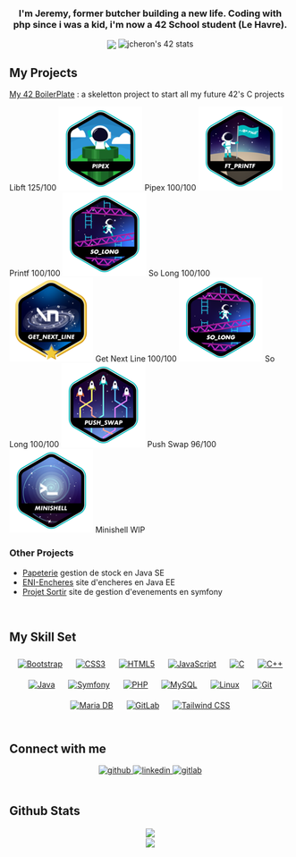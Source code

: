 ### <div align="center">I'm Jeremy, former butcher building a new life. Coding with php since i was a kid, i'm now a 42 School student (Le Havre).

</div>


<div align="center">
<img src="https://avatars.githubusercontent.com/u/129049665?v=4" align="center" height="" width="" />
<img src="https://badge.mediaplus.ma/colorfulwaves/jcheron?1337Badge=off&UM6P=off" alt="jcheron's 42 stats">
</div>


## My Projects

[My 42 BoilerPlate](https://github.com/JeremyCheron/42BoilerPlate) : a skeletton project to start all my future 42's C projects

<div align="center>
	<table>
	<thead>
		<tr>
			<h2>
				Completed 42 Projects
			</h2>
		</tr>
	</thead>
		<tr>
			<td>
				<img src="/assets/libftm.png">
			</td>
			<td>
				Libft 125/100
			</td>
			<td>
				<img src="/assets/pipexe.png">
			</td>
			<td>
				Pipex 100/100
			</td>
		</tr>
		<tr>
			<td>
				<img src="/assets/ft_printfe.png">
			</td>
			<td>
				Printf 100/100
			</td>
			<td>
				<img src="/assets/so_longe.png">
			</td>
			<td>
				So Long 100/100
			</td>
		</tr>
		<tr>
			<td>
				<img src="/assets/get_next_linem.png">
			</td>
			<td>
				Get Next Line 100/100
			</td>
			<td>
				<img src="/assets/so_longe.png">
			</td>
			<td>
				So Long 100/100
			</td>
		</tr>
		<tr>
			<td>
				<img src="/assets/push_swape.png">
			</td>
			<td>
				Push Swap 96/100
			</td>
			<td>
				<img src="/assets/minishelle.png">
			</td>
			<td>
				Minishell WIP
			</td>
		</tr>
</div>

### Other Projects
- [Papeterie](https://github.com/JeremyCheron/papeterie) gestion de stock en Java SE
- [ENI-Encheres](https://github.com/JeremyCheron/eni-encheres) site d'encheres en Java EE
- [Projet Sortir](https://github.com/JeremyCheron/projet-sortir)  site de gestion d'evenements en symfony


<br/>


## My Skill Set

<div align="center">
<a href="https://getbootstrap.com/docs/3.4/javascript/" target="_blank"><img style="margin: 10px" src="https://profilinator.rishav.dev/skills-assets/bootstrap-plain.svg" alt="Bootstrap" height="50" /></a>
<a href="https://www.w3schools.com/css/" target="_blank"><img style="margin: 10px" src="https://profilinator.rishav.dev/skills-assets/css3-original-wordmark.svg" alt="CSS3" height="50" /></a>
<a href="https://en.wikipedia.org/wiki/HTML5" target="_blank"><img style="margin: 10px" src="https://profilinator.rishav.dev/skills-assets/html5-original-wordmark.svg" alt="HTML5" height="50" /></a>
<a href="https://www.javascript.com/" target="_blank"><img style="margin: 10px" src="https://profilinator.rishav.dev/skills-assets/javascript-original.svg" alt="JavaScript" height="50" /></a>
<a href="https://www.cprogramming.com/" target="_blank"><img style="margin: 10px" src="https://profilinator.rishav.dev/skills-assets/c-original.svg" alt="C" height="50" /></a>
<a href="https://www.cplusplus.com/" target="_blank"><img style="margin: 10px" src="https://profilinator.rishav.dev/skills-assets/cplusplus-original.svg" alt="C++" height="50" /></a>
<a href="https://www.java.com/" target="_blank"><img style="margin: 10px" src="https://profilinator.rishav.dev/skills-assets/java-original-wordmark.svg" alt="Java" height="50" /></a>
<a href="https://symfony.com/" target="_blank"><img style="margin: 10px" src="https://profilinator.rishav.dev/skills-assets/symfony_black_03.svg" alt="Symfony" height="50" /></a>
<a href="https://www.php.net/" target="_blank"><img style="margin: 10px" src="https://profilinator.rishav.dev/skills-assets/php-original.svg" alt="PHP" height="50" /></a>
<a href="https://www.mysql.com/" target="_blank"><img style="margin: 10px" src="https://profilinator.rishav.dev/skills-assets/mysql-original-wordmark.svg" alt="MySQL" height="50" /></a>
<a href="https://www.linux.org/" target="_blank"><img style="margin: 10px" src="https://profilinator.rishav.dev/skills-assets/linux-original.svg" alt="Linux" height="50" /></a>
<a href="https://github.com/" target="_blank"><img style="margin: 10px" src="https://profilinator.rishav.dev/skills-assets/git-scm-icon.svg" alt="Git" height="50" /></a>
<a href="https://mariadb.org/" target="_blank"><img style="margin: 10px" src="https://profilinator.rishav.dev/skills-assets/mariadb.png" alt="Maria DB" height="50" /></a>
<a href="https://about.gitlab.com/" target="_blank"><img style="margin: 10px" src="https://profilinator.rishav.dev/skills-assets/gitlab.svg" alt="GitLab" height="50" /></a>
<a href="https://www.tailwindcss.com/" target="_blank"><img style="margin: 10px" src="https://profilinator.rishav.dev/skills-assets/tailwindcss.svg" alt="Tailwind CSS" height="50" /></a>
</div>

<br/>

## Connect with me
<div align="center">
<a href="https://github.com/JeremyCheron" target="_blank">
<img src=https://img.shields.io/badge/github-%2324292e.svg?&style=for-the-badge&logo=github&logoColor=white alt=github style="margin-bottom: 5px;" />
</a>
<a href="https://linkedin.com/in/jeremy-cheron" target="_blank">
<img src=https://img.shields.io/badge/linkedin-%231E77B5.svg?&style=for-the-badge&logo=linkedin&logoColor=white alt=linkedin style="margin-bottom: 5px;" />
</a>
<a href="https://gitlab.com/onkeltag" target="_blank">
<img src=https://img.shields.io/badge/gitlab-330F63.svg?&style=for-the-badge&logo=gitlab&logoColor=white alt=gitlab style="margin-bottom: 5px;" />
</a>
</div>


<br/>


## Github Stats
<div align="center"><img src="https://github-readme-stats.vercel.app/api/top-langs/?username=JeremyCheron&hide_border=true&layout=compact" align="center" /></div>

<div align="center"><img src="https://github-readme-stats.vercel.app/api?username=JeremyCheron&show_icons=true&count_private=true&hide_border=true" align="center" /></div>
